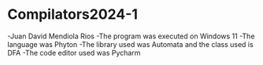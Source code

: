 # Compilators2024-1
-Juan David Mendiola Rios
-The program was executed on Windows 11
-The language was Phyton
-The library used was Automata and the class used is DFA
-The code editor used was Pycharm
